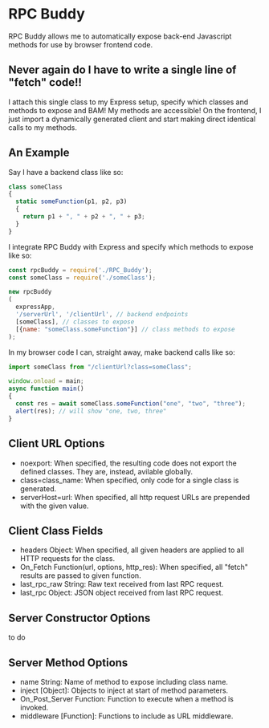 # RPC Buddy
RPC Buddy allows me to automatically expose back-end Javascript methods for use by browser frontend code.

## Never again do I have to write a single line of "fetch" code!!
I attach this single class to my Express setup, specify which classes and methods to expose and BAM!
My methods are accessible! 
On the frontend, I just import a dynamically generated client and start making direct identical calls to my methods.

## An Example
Say I have a backend class like so:
```javascript
class someClass
{
  static someFunction(p1, p2, p3)
  {
    return p1 + ", " + p2 + ", " + p3;
  }
}
```

I integrate RPC Buddy with Express and specify which methods to expose like so:
```javascript
const rpcBuddy = require('./RPC_Buddy');
const someClass = require('./someClass');

new rpcBuddy
(
  expressApp, 
  '/serverUrl', '/clientUrl', // backend endpoints
  [someClass], // classes to expose
  [{name: "someClass.someFunction"}] // class methods to expose
);
```

In my browser code I can, straight away, make backend calls like so:
```javascript
import someClass from "/clientUrl?class=someClass";

window.onload = main;
async function main()
{
  const res = await someClass.someFunction("one", "two", "three");
  alert(res); // will show "one, two, three"
}
```

## Client URL Options
- noexport: When specified, the resulting code does not export the defined classes. They are, instead, avilable globally.
- class=class_name: When specified, only code for a single class is generated.
- serverHost=url: When specified, all http request URLs are prepended with the given value.

## Client Class Fields
- headers Object: When specified, all given headers are applied to all HTTP requests for the class.
- On_Fetch Function(url, options, http_res): When specified, all "fetch" results are passed to given function.
- last_rpc_raw String: Raw text received from last RPC request.
- last_rpc Object: JSON object received from last RPC request.

## Server Constructor Options
to do
## Server Method Options
- name String: Name of method to expose including class name.
- inject [Object]: Objects to inject at start of method parameters.
- On_Post_Server Function: Function to execute when a method is invoked.
- middleware [Function]: Functions to include as URL middleware.